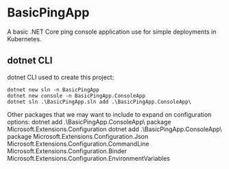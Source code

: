 # BasicPingApp

A basic .NET Core ping console application use for simple deployments in Kubernetes.

## dotnet CLI

dotnet CLI used to create this project:

```ps1: In C:\src\github.com\ongzhixian\BasicPingApp
dotnet new sln -n BasicPingApp
dotnet new console -n BasicPingApp.ConsoleApp
dotnet sln .\BasicPingApp.sln add .\BasicPingApp.ConsoleApp\
```

Other packages that we may want to include to expand on configuration options:
dotnet add .\BasicPingApp.ConsoleApp\ package Microsoft.Extensions.Configuration
dotnet add .\BasicPingApp.ConsoleApp\ package Microsoft.Extensions.Configuration.Json
Microsoft.Extensions.Configuration.CommandLine
Microsoft.Extensions.Configuration.Binder
Microsoft.Extensions.Configuration.EnvironmentVariables 